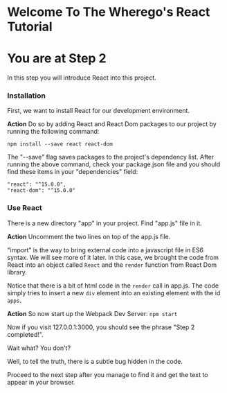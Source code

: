 # Welcome To The Wherego's React Tutorial

# You are at Step 2 

In this step you will introduce React into this project.

### Installation
First, we want to install React for our development environment.

**Action** Do so by adding React and React Dom packages to our project by running the following command:
```
npm install --save react react-dom
```

The "--save" flag saves packages to the project's dependency list. After running the above command, check your package.json file and you should find these items in your "dependencies" field:

```
"react": "^15.0.0",
"react-dom": "^15.0.0"
```

### Use React
There is a new directory "app" in your project. Find "app.js" file in it.

**Action** Uncomment the two lines on top of the app.js file.

"import" is the way to bring external code into a javascript file in ES6 syntax. We will see more of it later. In this case, we brought the code from React into an object called `React` and the `render` function from React Dom library.

Notice that there is a bit of html code in the `render` call in app.js. The code simply tries to insert a new `div` element into an existing element with the id `apps`.

**Action** So now start up the Webpack Dev Server: `npm start`

Now if you visit 127.0.0.1:3000, you should see the phrase "Step 2 completed!".

Wait what? You don't?

Well, to tell the truth, there is a subtle bug hidden in the code.

Proceed to the next step after you manage to find it and get the text to appear in your browser.
